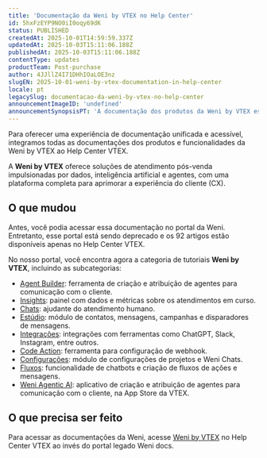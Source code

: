 ```yaml
---
title: 'Documentação da Weni by VTEX no Help Center'
id: 5hxFzEYP9NO0iI0oqy69dK
status: PUBLISHED
createdAt: 2025-10-01T14:59:59.337Z
updatedAt: 2025-10-03T15:11:06.188Z
publishedAt: 2025-10-03T15:11:06.188Z
contentType: updates
productTeam: Post-purchase
author: 4JJllZ4I71DHhIOaLOE3nz
slugEN: 2025-10-01-weni-by-vtex-documentation-in-help-center
locale: pt
legacySlug: documentacao-da-weni-by-vtex-no-help-center
announcementImageID: 'undefined'
announcementSynopsisPT: 'A documentação dos produtos da Weni by VTEX está hospedada agora no Help Center.'
---
```


Para oferecer uma experiência de documentação unificada e acessível, integramos todas as documentações dos produtos e funcionalidades da Weni by VTEX ao Help Center VTEX.

A **Weni by VTEX** oferece soluções de atendimento pós-venda impulsionadas por dados, inteligência artificial e agentes, com uma plataforma completa para aprimorar a experiência do cliente (CX).

## O que mudou
Antes, você podia acessar essa documentação no portal da Weni. Entretanto, esse portal está sendo deprecado e os 92 artigos estão disponíveis apenas no Help Center VTEX.

No nosso portal, você encontra agora a categoria de tutoriais **Weni by VTEX**, incluindo as subcategorias:
- [Agent Builder](/pt/subcategory/agent-builder--3TASbcSqDuDZwmgDLc0O5I): ferramenta de criação e atribuição de agentes para comunicação com o cliente.
- [Insights](/pt/subcategory/insights--13xAeqd2qH34rW2VHBXuWh): painel com dados e métricas sobre os atendimentos em curso.
- [Chats](/pt/subcategory/chats--6Jkw23mYV23p4V33O1Hjdh): ajudante do atendimento humano.
- [Estúdio](/pt/subcategory/studio--2kZMtDveyKwicJ6Hs8s2yN): módulo de contatos, mensagens, campanhas e disparadores de mensagens.
- [Integrações](/pt/subcategory/weni-integrations--7e9LaCixVcvflzgWkxlftd): integrações com ferramentas como ChatGPT, Slack, Instagram, entre outros. 
- [Code Action](/pt/subcategory/code-action--3q6HjVqNcRNNZttPAV93wi): ferramenta para configuração de webhook.
- [Configurações](/pt/subcategory/configuracoes-weni--119WfAe6xGl5c0S1hLdHRQ): módulo de configurações de projetos e Weni Chats.
- [Fluxos](/pt/subcategory/fluxos--hXGU8pFfABVFIg724zWBN): funcionalidade de chatbots e criação de fluxos de ações e mensagens.
- [Weni Agentic AI](/pt/subcategory/weni-agentic-ai--7BtmQ6zk6O7VJ7QumXJEiM): aplicativo de criação e atribuição de agentes para comunicação com o cliente, na App Store da VTEX.

## O que precisa ser feito
Para acessar as documentações da Weni, acesse [Weni by VTEX](/pt/tutorial/--531cHtUCUi3puRXNDmKziw) no Help Center VTEX ao invés do portal legado Weni docs.
